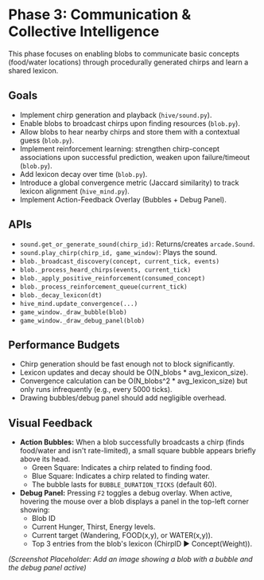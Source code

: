 # Phase 3: Communication & Collective Intelligence

This phase focuses on enabling blobs to communicate basic concepts (food/water locations)
through procedurally generated chirps and learn a shared lexicon.

## Goals

*   Implement chirp generation and playback (`hive/sound.py`).
*   Enable blobs to broadcast chirps upon finding resources (`blob.py`).
*   Allow blobs to hear nearby chirps and store them with a contextual guess (`blob.py`).
*   Implement reinforcement learning: strengthen chirp-concept associations upon successful prediction, weaken upon failure/timeout (`blob.py`).
*   Add lexicon decay over time (`blob.py`).
*   Introduce a global convergence metric (Jaccard similarity) to track lexicon alignment (`hive_mind.py`).
*   Implement Action-Feedback Overlay (Bubbles + Debug Panel).

## APIs

*   `sound.get_or_generate_sound(chirp_id)`: Returns/creates `arcade.Sound`.
*   `sound.play_chirp(chirp_id, game_window)`: Plays the sound.
*   `blob._broadcast_discovery(concept, current_tick, events)`
*   `blob._process_heard_chirps(events, current_tick)`
*   `blob._apply_positive_reinforcement(consumed_concept)`
*   `blob._process_reinforcement_queue(current_tick)`
*   `blob._decay_lexicon(dt)`
*   `hive_mind.update_convergence(...)`
*   `game_window._draw_bubble(blob)`
*   `game_window._draw_debug_panel(blob)`

## Performance Budgets

*   Chirp generation should be fast enough not to block significantly.
*   Lexicon updates and decay should be O(N_blobs * avg_lexicon_size).
*   Convergence calculation can be O(N_blobs^2 * avg_lexicon_size) but only runs infrequently (e.g., every 5000 ticks).
*   Drawing bubbles/debug panel should add negligible overhead.

## Visual Feedback

*   **Action Bubbles:** When a blob successfully broadcasts a chirp (finds food/water and isn't rate-limited), a small square bubble appears briefly above its head.
    *   Green Square: Indicates a chirp related to finding food.
    *   Blue Square: Indicates a chirp related to finding water.
    *   The bubble lasts for `BUBBLE_DURATION_TICKS` (default 60).
*   **Debug Panel:** Pressing `F2` toggles a debug overlay. When active, hovering the mouse over a blob displays a panel in the top-left corner showing:
    *   Blob ID
    *   Current Hunger, Thirst, Energy levels.
    *   Current target (Wandering, FOOD(x,y), or WATER(x,y)).
    *   Top 3 entries from the blob's lexicon (ChirpID ▶ Concept(Weight)).

*(Screenshot Placeholder: Add an image showing a blob with a bubble and the debug panel active)* 